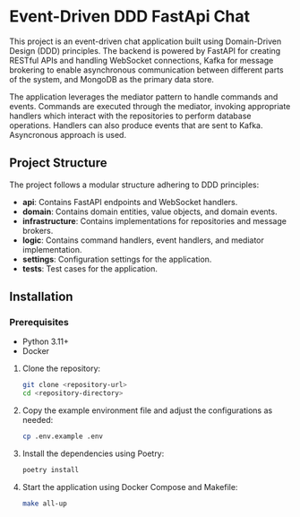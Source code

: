 # Event-Driven DDD FastApi Chat

This project is an event-driven chat application built using Domain-Driven Design (DDD) principles. The backend is powered by FastAPI for creating RESTful APIs and handling WebSocket connections, Kafka for message brokering to enable asynchronous communication between different parts of the system, and MongoDB as the primary data store.

The application leverages the mediator pattern to handle commands and events. Commands are executed through the mediator, invoking appropriate handlers which interact with the repositories to perform database operations. Handlers can also produce events that are sent to Kafka. Asyncronous approach is used.

## Project Structure

The project follows a modular structure adhering to DDD principles:

- **api**: Contains FastAPI endpoints and WebSocket handlers.
- **domain**: Contains domain entities, value objects, and domain events.
- **infrastructure**: Contains implementations for repositories and message brokers.
- **logic**: Contains command handlers, event handlers, and mediator implementation.
- **settings**: Configuration settings for the application.
- **tests**: Test cases for the application.
  
## Installation

### Prerequisites

- Python 3.11+
- Docker

1. Clone the repository:
    ```sh
    git clone <repository-url>
    cd <repository-directory>
    ```

2. Copy the example environment file and adjust the configurations as needed:
    ```sh
    cp .env.example .env
    ```

3. Install the dependencies using Poetry:
    ```sh
    poetry install
    ```

4. Start the application using Docker Compose and Makefile:
    ```sh
    make all-up
    ```
